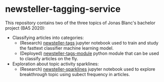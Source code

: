 # newsteller-tagging-service

This repository contains two of the three topics of Jonas Blanc's bachelor project (BA5 2020): 
* Classifying articles into categories: 
  - (Research) [newsteller-tags](newsteller-tags) jupyter notebook used to train and study the fasttext classifier machine learning model. 
  - (Deployed) [newsteller-tags-module](newsteller-tags-module) python module that can be used to classify articles on the fly. 
* Exploration about topic activity sparklines:
  - (Research) [newsteller-sparklines](newsteller-sparklines) jupyter notebook used to explore breakthrough topic using subect frequency in articles. 

